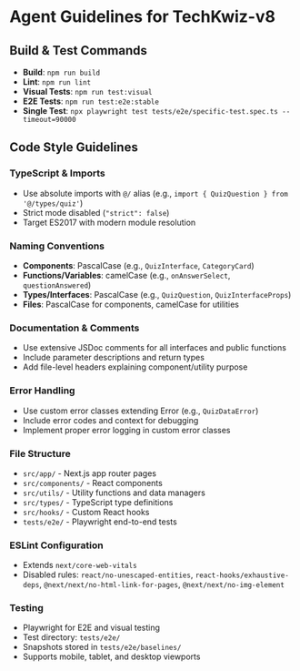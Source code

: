 # Agent Guidelines for TechKwiz-v8

## Build & Test Commands
- **Build**: `npm run build`
- **Lint**: `npm run lint`
- **Visual Tests**: `npm run test:visual`
- **E2E Tests**: `npm run test:e2e:stable`
- **Single Test**: `npx playwright test tests/e2e/specific-test.spec.ts --timeout=90000`

## Code Style Guidelines

### TypeScript & Imports
- Use absolute imports with `@/` alias (e.g., `import { QuizQuestion } from '@/types/quiz'`)
- Strict mode disabled (`"strict": false`)
- Target ES2017 with modern module resolution

### Naming Conventions
- **Components**: PascalCase (e.g., `QuizInterface`, `CategoryCard`)
- **Functions/Variables**: camelCase (e.g., `onAnswerSelect`, `questionAnswered`)
- **Types/Interfaces**: PascalCase (e.g., `QuizQuestion`, `QuizInterfaceProps`)
- **Files**: PascalCase for components, camelCase for utilities

### Documentation & Comments
- Use extensive JSDoc comments for all interfaces and public functions
- Include parameter descriptions and return types
- Add file-level headers explaining component/utility purpose

### Error Handling
- Use custom error classes extending Error (e.g., `QuizDataError`)
- Include error codes and context for debugging
- Implement proper error logging in custom error classes

### File Structure
- `src/app/` - Next.js app router pages
- `src/components/` - React components
- `src/utils/` - Utility functions and data managers
- `src/types/` - TypeScript type definitions
- `src/hooks/` - Custom React hooks
- `tests/e2e/` - Playwright end-to-end tests

### ESLint Configuration
- Extends `next/core-web-vitals`
- Disabled rules: `react/no-unescaped-entities`, `react-hooks/exhaustive-deps`, `@next/next/no-html-link-for-pages`, `@next/next/no-img-element`

### Testing
- Playwright for E2E and visual testing
- Test directory: `tests/e2e/`
- Snapshots stored in `tests/e2e/baselines/`
- Supports mobile, tablet, and desktop viewports